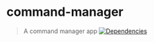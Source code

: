 command-manager
===========
>A command manager app
>[![Dependencies][david-image]][david-url]

[david-image]: http://img.shields.io/david/nuintun/command-manager.svg?style=flat-square
[david-url]: https://david-dm.org/nuintun/command-manager